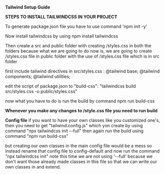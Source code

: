 **Tailwind Setup Guide**

**STEPS TO INSTALL TAILWINDCSS IN YOUR PROJECT**

To generate package.json file you have to use command 'npm init -y'

Now install tailwindcss by using npm install tailwindcss

Then create a src and public folder with creating /styles.css in both the folders because what we are going to do now is, we are going to create /styles.css file in public folder with the use of /styles.css file which is in src folder

first include tailwind directives in src/styles.css : @tailwind base;
                                                      @tailwind components;
                                                      @tailwind utilities;

edit the script of package.json to "build-css": "tailwindcss build src/styles.css -o public/styles.css"

now what you have to do is run the build by command npm run build-css

**Whenever you make any changes to /style.css file you need to run build**

**Config file**
if you want to have your own classes like you customized one's, then you need to get "tailwind.config.js" which yon create by using command "npx tailwindcss init --full" then again run the build using command "npm run build-css"

but creating our own classes in the main config file would be a mess so instead rename that config file to config-default and now run the command "npx tailwindcss init" note this time we are not using '--full' because we don't want those already made classes in this file so that we can write our own classes in and extend.
